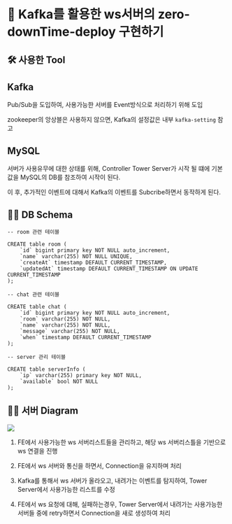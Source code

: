 # 🙌 Kafka를 활용한 ws서버의 zero-downTime-deploy 구현하기

## 🛠 사용한 Tool

## Kafka

Pub/Sub을 도입하여, 사용가능한 서버를 Event방식으로 처리하기 위해 도입

zookeeper의 앙상블은 사용하지 않으면, Kafka의 설정값은 내부 `kafka-setting` 참고

## MySQL

서버가 사용유무에 대한 상태를 위해, Controller Tower Server가 시작 될 떄에 기본 값을 MySQL의 DB를 참조하여 시작이 된다.

이 후, 추가적인 이벤트에 대해서 Kafka의 이벤트를 Subcribe하면서 동작하게 된다.

## 🙋‍♀️ DB Schema

```
-- room 관련 테이블

CREATE table room (
	`id` bigint primary key NOT NULL auto_increment,
    `name` varchar(255) NOT NULL UNIQUE,
    `createAt` timestamp DEFAULT CURRENT_TIMESTAMP,
    `updatedAt` timestamp DEFAULT CURRENT_TIMESTAMP ON UPDATE CURRENT_TIMESTAMP
);
```

```
-- chat 관련 테이블

CREATE table chat (
	`id` bigint primary key NOT NULL auto_increment,
    `room` varchar(255) NOT NULL,
    `name` varchar(255) NOT NULL,
    `message` varchar(255) NOT NULL,
    `when` timestamp DEFAULT CURRENT_TIMESTAMP
);
```

```
-- server 관리 테이블

CREATE table serverInfo (
	`ip` varchar(255) primary key NOT NULL,
    `available` bool NOT NULL
);
```

## 🙋‍♀️ 서버 Diagram

<img src="https://github.com/04Akaps/ws-protocol-zero-downtime-deploy/assets/83758624/d0ab47d8-a9d9-47bd-aa4e-ce1a499ba7af"/>

1. FE에서 사용가능한 ws 서버리스트들을 관리하고, 해당 ws 서버리스틀을 기반으로 ws 연결을 진행

2. FE에서 ws 서버와 통신을 하면서, Connection을 유지하며 처리

3. Kafka를 통해서 ws 서버가 올라오고, 내려가는 이벤트를 탐지하여, Tower Server에서 사용가능한 리스트를 수정

4. FE에서 ws 요청에 대해, 실패하는경우, Tower Server에서 내려가는 사용가능한 서버들 중에 retry하면서 Connection을 새로 생성하여 처리
